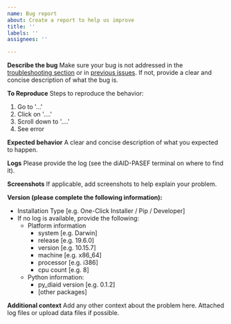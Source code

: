```yaml
---
name: Bug report
about: Create a report to help us improve
title: ''
labels: ''
assignees: ''

---
```


**Describe the bug**
Make sure your bug is not addressed in the [troubleshooting section](https://github.com/MannLabs/py_diaid#troubleshooting) or in [previous issues](https://github.com/MannLabs/py_diaid/issues?q=is%3Aissue). If not, provide a clear and concise description of what the bug is.

**To Reproduce**
Steps to reproduce the behavior:
1. Go to '...'
2. Click on '....'
3. Scroll down to '....'
4. See error

**Expected behavior**
A clear and concise description of what you expected to happen.

**Logs**
Please provide the log (see the diAID-PASEF terminal on where to find it).

**Screenshots**
If applicable, add screenshots to help explain your problem.

**Version (please complete the following information):**
 - Installation Type [e.g. One-Click Installer / Pip / Developer]
 - If no log is available, provide the following:
   - Platform information
     - system    [e.g. Darwin]
     - release   [e.g. 19.6.0]
     - version   [e.g. 10.15.7]
     - machine   [e.g. x86_64]
     - processor [e.g. i386]
     - cpu count [e.g. 8]
   - Python information:
     - py_diaid version [e.g. 0.1.2]
     - [other packages]

**Additional context**
Add any other context about the problem here. Attached log files or upload data files if possible.
